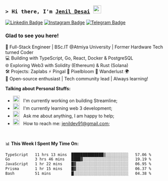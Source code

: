 ### <samp>&gt; Hi there, I'm <a href="https://github.com/Jenil-Desai" target="_blank">Jenil Desai</a> <img src="https://media.giphy.com/media/hvRJCLFzcasrR4ia7z/giphy.gif" width="25"> </samp>

[![Linkedin Badge](https://img.shields.io/badge/-LinkedIn-0e76a8?style=flat-square&logo=Linkedin&logoColor=white)](https://linkedin.com/in/desaijenil)
[![Instagram Badge](https://img.shields.io/badge/-Instagram-e4405f?style=flat-square&logo=Instagram&logoColor=white)](https://instagram.com/jenxl_09/)
[![Telegram Badge](https://img.shields.io/badge/-Telegram-0088cc?style=flat-square&logo=Telegram&logoColor=white)](https://t.me/jenxl_09)

### Glad to see you here!

🚀 Full-Stack Engineer | BSc.IT @Atmiya University | Former Hardware Tech turned Coder  
💻 Building with TypeScript, Go, React, Docker & PostgreSQL  
🌐 Exploring Web3 with Solidity (Ethereum) & Rust (Solana)  
🛠️ Projects: Zaplabs ⚡ Pingal 🔗 Pixelbloom 🎨 Wanderlust 🌍  
🤝 Open-source enthusiast | Tech community lead | Always learning!

**Talking about Personal Stuffs:**

- <img src="https://github.com/Gapur/Gapur/blob/main/assets/developer.gif?raw=true" width="21" />&nbsp;&nbsp; I'm currently working on building Streamline;
- <img src="https://github.com/Gapur/Gapur/blob/main/assets/lightning.gif?raw=true" width="21" />&nbsp;&nbsp; I'm currently learning web 3 development;
- <img src="https://github.com/Gapur/Gapur/blob/main/assets/message.gif?raw=true" width="21" />&nbsp;&nbsp; Ask me about anything, I am happy to help;
- <img src="https://github.com/Gapur/Gapur/blob/main/assets/letterbox.gif?raw=true" width="21" />&nbsp;&nbsp; How to reach me: jenildev91@gmail.com;

</br>

📊 **This Week I Spent My Time On:**

<!--START_SECTION:waka-->

```txt
TypeScript   11 hrs 13 mins  ██████████████▒░░░░░░░░░░   57.06 %
Go           3 hrs 46 mins   ████▓░░░░░░░░░░░░░░░░░░░░   19.19 %
JavaScript   1 hr 22 mins    █▓░░░░░░░░░░░░░░░░░░░░░░░   06.95 %
Prisma       1 hr 15 mins    █▓░░░░░░░░░░░░░░░░░░░░░░░   06.37 %
Bash         51 mins         █░░░░░░░░░░░░░░░░░░░░░░░░   04.38 %
```

<!--END_SECTION:waka-->
